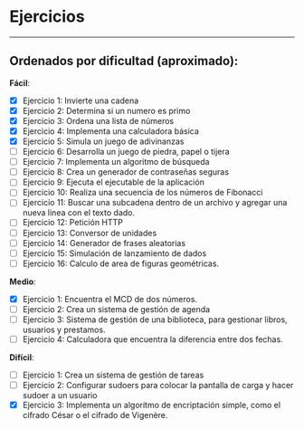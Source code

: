 # Ejercicios
---
## Ordenados por dificultad (aproximado): 

**Fácil**:      
- [x]  Ejercicio 1: Invierte una cadena
- [x]  Ejercicio 2: Determina si un numero es primo
- [x]  Ejercicio 3: Ordena una lista de números
- [x]  Ejercicio 4: Implementa una calculadora básica
- [x]  Ejercicio 5: Simula un juego de adivinanzas
- [ ]  Ejercicio 6: Desarrolla un juego de piedra, papel o tijera
- [ ]  Ejercicio 7: Implementa un algoritmo de búsqueda
- [ ]  Ejercicio 8: Crea un generador de contraseñas seguras
- [ ]  Ejercicio 9: Ejecuta el ejecutable de la aplicación
- [ ]  Ejercicio 10: Realiza una secuencia de los números de Fibonacci
- [ ]  Ejercicio 11: Buscar una subcadena dentro de un archivo y agregar una nueva linea con el texto dado. 
- [ ]  Ejercicio 12: Petición HTTP
- [ ]  Ejercicio 13: Conversor de unidades
- [ ]  Ejercicio 14: Generador de frases aleatorias
- [ ]  Ejercicio 15: Simulación de lanzamiento de dados
- [ ]  Ejercicio 16: Calculo de area de figuras geométricas.

**Medio**: 

- [x]  Ejercicio 1: Encuentra el MCD de dos números.
- [ ]  Ejercicio 2: Crea un sistema de gestión de agenda
- [ ]  Ejercicio 3: Sistema de gestión de una biblioteca, para gestionar libros, usuarios y prestamos.
- [ ]  Ejercicio 4: Calculadora que encuentra la diferencia entre dos fechas.

**Difícil**: 

- [ ]  Ejercicio 1: Crea un sistema de gestión de tareas
- [ ]  Ejercicio 2: Configurar sudoers para colocar la pantalla de carga y hacer sudoer a un usuario
- [x]  Ejercicio 3: Implementa un algoritmo de encriptación simple, como el cifrado César o el cifrado de Vigenère.
